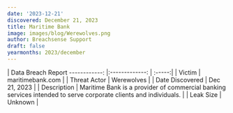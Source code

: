 ```yaml
---
date: '2023-12-21'
discovered: December 21, 2023
title: Maritime Bank
image: images/blog/Werewolves.png
author: Breachsense Support
draft: false
yearmonths: 2023/december
---
```



| Data Breach Report
------------:     |:-------------:    | :-----:|
| Victim      | maritimebank.com      | 
| Threat Actor      | Werewolves      | 
| Date Discovered      | Dec 21, 2023      | 
| Description      | Maritime Bank is a provider of commercial banking services intended to serve corporate clients and individuals.      | 
| Leak Size      | Unknown      | 

